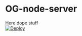 # OG-node-server
Here dope stuff 
<br>
<a href="https://heroku.com/deploy?template=https://github.com/MassaHex/Server.git">
  <img src="https://www.herokucdn.com/deploy/button.svg" alt="Deploy">
</a>
